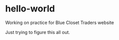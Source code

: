 # hello-world
Working on practice for Blue Closet Traders website

Just trying to figure this all out.
